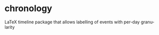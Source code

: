 chronology
==========

LaTeX time­line pack­age that al­lows la­belling of events with per-day gran­u­lar­ity